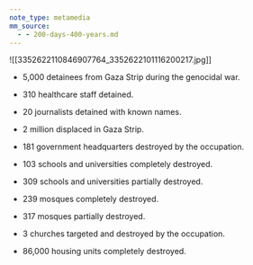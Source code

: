 ```yaml
---
note_type: metamedia
mm_source:
  - - 200-days-400-years.md
---
```


![[3352622110846907764_3352622101116200217.jpg]]

- 5,000 detainees from Gaza Strip
during the genocidal war.

- 310 healthcare staff detained.

- 20 journalists detained with known
names.

- 2 million displaced in Gaza Strip.

- 181 government headquarters
destroyed by the occupation.

- 103 schools and universities
completely destroyed.

- 309 schools and universities partially
destroyed.

- 239 mosques completely destroyed.
- 317 mosques partially destroyed.

- 3 churches targeted and destroyed
by the occupation.

- 86,000 housing units completely
destroyed.

